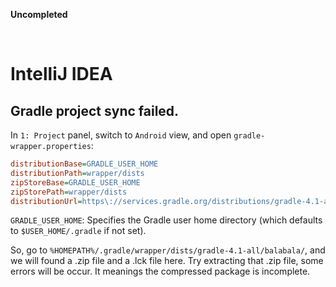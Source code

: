 **Uncompleted**

<br/>

# IntelliJ IDEA

## Gradle project sync failed.

In ```1: Project``` panel, switch to ```Android``` view, and open ```gradle-wrapper.properties```:

``` INI
distributionBase=GRADLE_USER_HOME
distributionPath=wrapper/dists
zipStoreBase=GRADLE_USER_HOME
zipStorePath=wrapper/dists
distributionUrl=https\://services.gradle.org/distributions/gradle-4.1-all.zip
```

```GRADLE_USER_HOME```: Specifies the Gradle user home directory (which defaults to ```$USER_HOME/.gradle``` if not set).

So, go to ```%HOMEPATH%/.gradle/wrapper/dists/gradle-4.1-all/balabala/```, and we will found a .zip file and a .lck file here.
Try extracting that .zip file, some errors will be occur.
It meanings the compressed package is incomplete.
